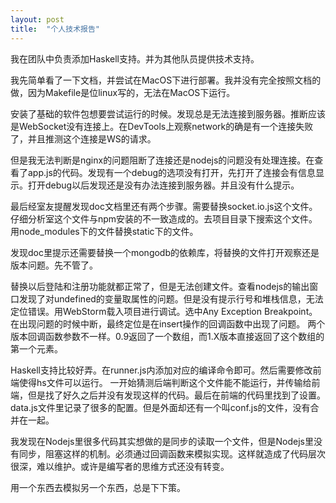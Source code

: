 ```yaml
---
layout: post
title:  "个人技术报告"
---
```


我在团队中负责添加Haskell支持。并为其他队员提供技术支持。

我先简单看了一下文档，并尝试在MacOS下进行部署。我并没有完全按照文档的做，因为Makefile是位linux写的，无法在MacOS下运行。

安装了基础的软件包想要尝试运行的时候。发现总是无法连接到服务器。推断应该是WebSocket没有连接上。在DevTools上观察network的确是有一个连接失败了，并且推测这个连接是WS的请求。

但是我无法判断是nginx的问题阻断了连接还是nodejs的问题没有处理连接。在查看了app.js的代码。发现有一个debug的选项没有打开，先打开了连接会有信息显示。打开debug以后发现还是没有办法连接到服务器。并且没有什么提示。

最后经室友提醒发现doc文档里还有两个步骤。需要替换socket.io.js这个文件。仔细分析室这个文件与npm安装的不一致造成的。去项目目录下搜索这个文件。用node_modules下的文件替换static下的文件。

发现doc里提示还需要替换一个mongodb的依赖库，将替换的文件打开观察还是版本问题。先不管了。

替换以后登陆和注册功能就都正常了，但是无法创建文件。查看nodejs的输出窗口发现了对undefined的变量取属性的问题。但是没有提示行号和堆栈信息，无法定位错误。用WebStorm载入项目进行调试。选中Any Exception Breakpoint。在出现问题的时候中断，最终定位是在insert操作的回调函数中出现了问题。
两个版本回调函数参数不一样。0.9返回了一个数组，而1.X版本直接返回了这个数组的第一个元素。

Haskell支持比较好弄。在runner.js内添加对应的编译命令即可。然后需要修改前端使得hs文件可以运行。
一开始猜测后端判断这个文件能不能运行，并传输给前端，但是找了好久之后并没有发现这样的代码。最后在前端的代码里找到了设置。data.js文件里记录了很多的配置。但是外面却还有一个叫conf.js的文件，没有合并在一起。

我发现在Nodejs里很多代码其实想做的是同步的读取一个文件，但是Nodejs里没有同步，阻塞这样的机制。必须通过回调函数来模拟实现。这样就造成了代码层次很深，难以维护。或许是编写者的思维方式还没有转变。

用一个东西去模拟另一个东西，总是下下策。
